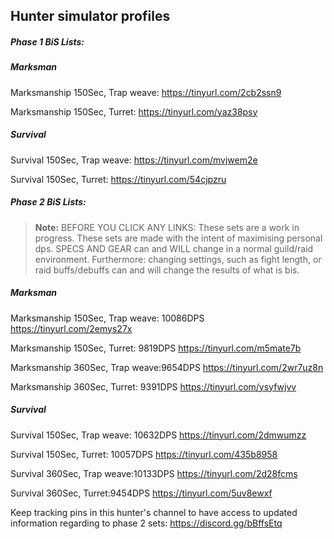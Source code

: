 ## Hunter simulator profiles

##### Phase 1 BiS Lists: 

##### Marksman
Marksmanship 150Sec, Trap weave:
https://tinyurl.com/2cb2ssn9

Marksmanship 150Sec, Turret:
https://tinyurl.com/yaz38psy

##### Survival
Survival 150Sec, Trap weave:
https://tinyurl.com/mvjwem2e

Survival 150Sec, Turret:
https://tinyurl.com/54cjpzru

##### Phase 2 BiS Lists: 

> **Note:** BEFORE YOU CLICK ANY LINKS: 
These sets are a work in progress.
These sets are made with the intent of maximising personal dps. SPECS AND GEAR can and WILL change in a normal guild/raid environment. Furthermore: changing settings, such as fight length, or raid buffs/debuffs can and will change the results of what is bis. 

##### Marksman
Marksmanship 150Sec, Trap weave: 10086DPS
https://tinyurl.com/2emys27x

Marksmanship 150Sec, Turret: 9819DPS 
https://tinyurl.com/m5mate7b

Marksmanship 360Sec, Trap weave:9654DPS
https://tinyurl.com/2wr7uz8n

Marksmanship 360Sec, Turret: 9391DPS
https://tinyurl.com/ysyfwjvv


##### Survival
Survival 150Sec, Trap weave: 10632DPS
https://tinyurl.com/2dmwumzz

Survival 150Sec, Turret: 10057DPS
https://tinyurl.com/435b8958

Survival 360Sec, Trap weave:10133DPS
https://tinyurl.com/2d28fcms

Survival 360Sec, Turret:9454DPS
https://tinyurl.com/5uv8ewxf


Keep tracking pins in this hunter's channel to have access to updated information regarding to phase 2 sets: https://discord.gg/bBffsEtq
